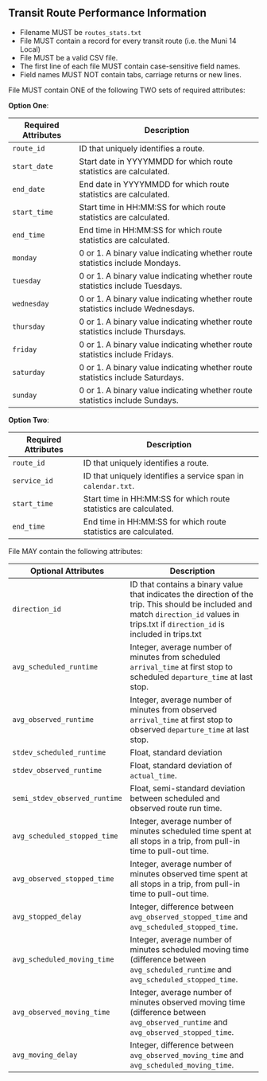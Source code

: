 ## Transit Route Performance Information

 *  Filename MUST be `routes_stats.txt`
 *  File MUST contain a record for every transit route (i.e. the Muni 14 Local) 
 *  File MUST be a valid CSV file.
 *  The first line of each file MUST contain case-sensitive field names.
 *  Field names MUST NOT contain tabs, carriage returns or new lines.

File MUST contain ONE of the following TWO sets of required attributes:

**Option One**:

Required Attributes	| Description										
----------			| -------------		
`route_id`			| ID that uniquely identifies a route.
`start_date`		| Start date in YYYYMMDD for which route statistics are calculated.
`end_date`			| End date in YYYYMMDD for which route statistics are calculated.
`start_time`		| Start time in HH:MM:SS for which route statistics are calculated.
`end_time`			| End time in HH:MM:SS for which route statistics are calculated.
`monday`			| 0 or 1. A binary value indicating whether route statistics include Mondays.
`tuesday`			| 0 or 1. A binary value indicating whether route statistics include Tuesdays.
`wednesday`			| 0 or 1. A binary value indicating whether route statistics include Wednesdays.
`thursday`			| 0 or 1. A binary value indicating whether route statistics include Thursdays.
`friday`			| 0 or 1. A binary value indicating whether route statistics include Fridays.
`saturday`			| 0 or 1. A binary value indicating whether route statistics include Saturdays.
`sunday`			| 0 or 1. A binary value indicating whether route statistics include Sundays.

**Option Two**:

Required Attributes	| Description										
----------			| -------------		
`route_id`			| ID that uniquely identifies a route.
`service_id`		| ID that uniquely identifies a service span in `calendar.txt`.
`start_time`		| Start time in HH:MM:SS for which route statistics are calculated.
`end_time`			| End time in HH:MM:SS for which route statistics are calculated.

File MAY contain the following attributes:

Optional Attributes				| Description										
----------						| -------------		
`direction_id`					| ID that contains a binary value that indicates the direction of the trip.  This should be included and match `direction_id` values in trips.txt if `direction_id` is included in trips.txt
`avg_scheduled_runtime`			| Integer, average number of minutes from scheduled `arrival_time` at first stop to scheduled `departure_time` at last stop.
`avg_observed_runtime`			| Integer, average number of minutes from observed `arrival_time` at first stop to observed `departure_time` at last stop.
`stdev_scheduled_runtime`		| Float, standard deviation 
`stdev_observed_runtime`		| Float, standard deviation of `actual_time`.
`semi_stdev_observed_runtime`	| Float, semi-standard deviation between scheduled and observed route run time.
`avg_scheduled_stopped_time`	| Integer, average number of minutes scheduled time spent at all stops in a trip, from pull-in time to pull-out time.
`avg_observed_stopped_time`		| Integer, average number of minutes observed time spent at all stops in a trip, from pull-in time to pull-out time.
`avg_stopped_delay`				| Integer, difference between `avg_observed_stopped_time` and `avg_scheduled_stopped_time`.
`avg_scheduled_moving_time`		| Integer, average number of minutes scheduled moving time (difference between `avg_scheduled_runtime` and `avg_scheduled_stopped_time`.
`avg_observed_moving_time`		| Integer, average number of minutes observed moving time (difference between `avg_observed_runtime` and `avg_observed_stopped_time`.
`avg_moving_delay`				| Integer, difference between `avg_observed_moving_time` and `avg_scheduled_moving_time`.